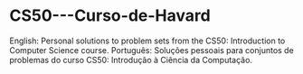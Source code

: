 # CS50---Curso-de-Havard
English: Personal solutions to problem sets from the CS50: Introduction to Computer Science course.  Português: Soluções pessoais para conjuntos de problemas do curso CS50: Introdução à Ciência da Computação.
